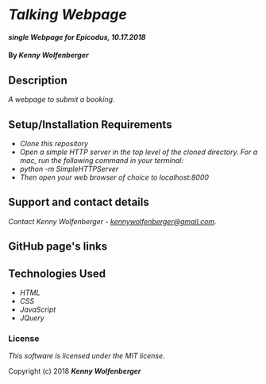 # _Talking Webpage_

#### _single Webpage for Epicodus, 10.17.2018_

#### By _**Kenny Wolfenberger**_

## Description

_A webpage to submit a booking._

## Setup/Installation Requirements

* _Clone this repository_
* _Open a simple HTTP server in the top level of the cloned directory. For a mac, run the following command in your terminal:_   
* _python -m SimpleHTTPServer_
* _Then open your web browser of choice to localhost:8000_

## Support and contact details

_Contact Kenny Wolfenberger - kennywolfenberger@gmail.com._

## GitHub page's links

## Technologies Used

* _HTML_
* _CSS_
* _JavaScript_
* _JQuery_

### License

*This software is licensed under the MIT license.*

Copyright (c) 2018 **_Kenny Wolfenberger_**
